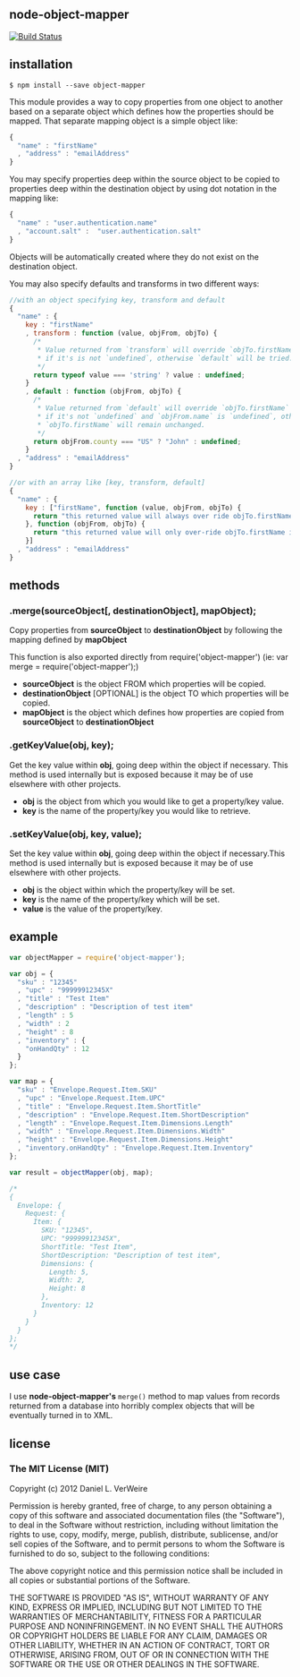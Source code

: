 node-object-mapper
------------------

[![Build Status](https://travis-ci.org/wankdanker/node-object-mapper.svg)](https://travis-ci.org/wankdanker/node-object-mapper)

installation
------------------
```shell
$ npm install --save object-mapper
```

This module provides a way to copy properties from one object to another based
on a separate object which defines how the properties should be mapped. That
separate mapping object is a simple object like:

```javascript
{
  "name" : "firstName"
  , "address" : "emailAddress"
}
```

You may specify properties deep within the source object to be copied to
properties deep within the destination object by using dot notation in the
mapping like:

```javascript
{
  "name" : "user.authentication.name"
  , "account.salt" :  "user.authentication.salt"
}
```

Objects will be automatically created where they do not exist on the destination
object.

You may also specify defaults and transforms in two different ways:

```javascript
//with an object specifying key, transform and default
{
  "name" : {
    key : "firstName"
    , transform : function (value, objFrom, objTo) {
      /*
       * Value returned from `transform` will override `objTo.firstName` only
       * if it's is not `undefined`, otherwise `default` will be tried.
       */
      return typeof value === 'string' ? value : undefined;
    }
    , default : function (objFrom, objTo) {
      /*
       * Value returned from `default` will override `objTo.firstName` only
       * if it's not `undefined` and `objFrom.name` is `undefined`, otherwise
       * `objTo.firstName` will remain unchanged.
       */
      return objFrom.county === "US" ? "John" : undefined;
    }
  , "address" : "emailAddress"
}

//or with an array like [key, transform, default]
{
  "name" : {
    key : ["firstName", function (value, objFrom, objTo) {
      return "this returned value will always over ride objTo.firstName";
    }, function (objFrom, objTo) {
      return "this returned value will only over-ride objTo.firstName if objFrom.name is null or undefined";
    }]
  , "address" : "emailAddress"
}
```




methods
------------

### .merge(sourceObject[, destinationObject], mapObject);

Copy properties from **sourceObject** to **destinationObject** by following the
mapping defined by **mapObject**

This function is also exported directly from require('object-mapper') (ie: var merge = require('object-mapper');)

 - **sourceObject** is the object FROM which properties will be copied.
 - **destinationObject** [OPTIONAL] is the object TO which properties will be copied.
 - **mapObject** is the object which defines how properties are copied from
**sourceObject** to **destinationObject**

### .getKeyValue(obj, key);

Get the key value within **obj**, going deep within the object if necessary.
This method is used internally but is exposed because it may be of use elsewhere
with other projects.

 - **obj** is the object from which you would like to get a property/key value.
 - **key** is the name of the property/key you would like to retrieve.

### .setKeyValue(obj, key, value);

Set the key value within **obj**, going deep within the object if necessary.This
method is used internally but is exposed because it may be of use elsewhere with
other projects.

 - **obj** is the object within which the property/key will be set.
 - **key** is the name of the property/key which will be set.
 - **value** is the value of the property/key.

example
------------

```javascript
var objectMapper = require('object-mapper');

var obj = {
  "sku" : "12345"
  , "upc" : "99999912345X"
  , "title" : "Test Item"
  , "description" : "Description of test item"
  , "length" : 5
  , "width" : 2
  , "height" : 8
  , "inventory" : {
    "onHandQty" : 12
  }
};

var map = {
  "sku" : "Envelope.Request.Item.SKU"
  , "upc" : "Envelope.Request.Item.UPC"
  , "title" : "Envelope.Request.Item.ShortTitle"
  , "description" : "Envelope.Request.Item.ShortDescription"
  , "length" : "Envelope.Request.Item.Dimensions.Length"
  , "width" : "Envelope.Request.Item.Dimensions.Width"
  , "height" : "Envelope.Request.Item.Dimensions.Height"
  , "inventory.onHandQty" : "Envelope.Request.Item.Inventory"
};

var result = objectMapper(obj, map);

/*
{
  Envelope: {
    Request: {
      Item: {
        SKU: "12345",
        UPC: "99999912345X",
        ShortTitle: "Test Item",
        ShortDescription: "Description of test item",
        Dimensions: {
          Length: 5,
          Width: 2,
          Height: 8
        },
        Inventory: 12
      }
    }
  }
};
*/
```

use case
-------------

I use **node-object-mapper's** `merge()` method to map values from records
returned from a database into horribly complex objects that will be eventually
turned in to XML.


license
----------

### The MIT License (MIT)


Copyright (c) 2012 Daniel L. VerWeire

Permission is hereby granted, free of charge, to any person obtaining
a copy of this software and associated documentation files (the
"Software"), to deal in the Software without restriction, including
without limitation the rights to use, copy, modify, merge, publish,
distribute, sublicense, and/or sell copies of the Software, and to
permit persons to whom the Software is furnished to do so, subject to
the following conditions:

The above copyright notice and this permission notice shall be
included in all copies or substantial portions of the Software.

THE SOFTWARE IS PROVIDED "AS IS", WITHOUT WARRANTY OF ANY KIND,
EXPRESS OR IMPLIED, INCLUDING BUT NOT LIMITED TO THE WARRANTIES OF
MERCHANTABILITY, FITNESS FOR A PARTICULAR PURPOSE AND NONINFRINGEMENT.
IN NO EVENT SHALL THE AUTHORS OR COPYRIGHT HOLDERS BE LIABLE FOR ANY
CLAIM, DAMAGES OR OTHER LIABILITY, WHETHER IN AN ACTION OF CONTRACT,
TORT OR OTHERWISE, ARISING FROM, OUT OF OR IN CONNECTION WITH THE
SOFTWARE OR THE USE OR OTHER DEALINGS IN THE SOFTWARE.
